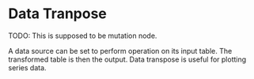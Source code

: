 # Data Tranpose

TODO: This is supposed to be mutation node.

A data source can be set to perform <page-link link="TODO" text="Data Transpose"/> operation on its input table.
The transformed table is then the output.
Data transpose is useful for plotting series data.
